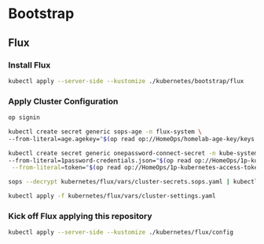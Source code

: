 # Bootstrap

## Flux

### Install Flux

```sh
kubectl apply --server-side --kustomize ./kubernetes/bootstrap/flux
```

### Apply Cluster Configuration

```sh
op signin

kubectl create secret generic sops-age -n flux-system \
--from-literal=age.agekey="$(op read op://HomeOps/homelab-age-key/keys.txt)"

kubectl create secret generic onepassword-connect-secret -n kube-system \
--from-literal=1password-credentials.json="$(op read op://HomeOps/1p-kubernetes-credentials-file/1password-credentials.json | base64)" \
 --from-literal=token="$(op read op://HomeOps/1p-kubernetes-access-token/credential)"

sops --decrypt kubernetes/flux/vars/cluster-secrets.sops.yaml | kubectl apply -f -

kubectl apply -f kubernetes/flux/vars/cluster-settings.yaml

```

### Kick off Flux applying this repository

```sh
kubectl apply --server-side --kustomize ./kubernetes/flux/config
```

